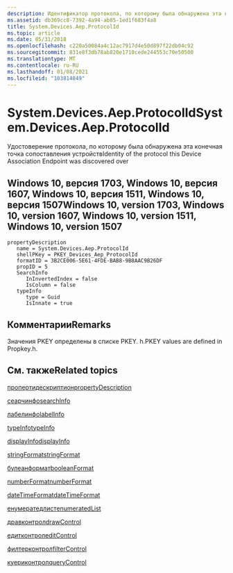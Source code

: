 ```yaml
---
description: Идентификатор протокола, по которому была обнаружена эта конечная точка сопоставления устройств.
ms.assetid: db369cc8-7392-4a94-ab85-1ed1f683f4a8
title: System.Devices.Aep.ProtocolId
ms.topic: article
ms.date: 05/31/2018
ms.openlocfilehash: c220a50084a4c12ac7917d4e50d897f22db04c92
ms.sourcegitcommit: 831e8f3db78ab820e1710cede244553c70e50500
ms.translationtype: MT
ms.contentlocale: ru-RU
ms.lasthandoff: 01/08/2021
ms.locfileid: "103814849"
---
```

# <a name="systemdevicesaepprotocolid"></a><span data-ttu-id="f8dda-103">System.Devices.Aep.ProtocolId</span><span class="sxs-lookup"><span data-stu-id="f8dda-103">System.Devices.Aep.ProtocolId</span></span>

<span data-ttu-id="f8dda-104">Удостоверение протокола, по которому была обнаружена эта конечная точка сопоставления устройств</span><span class="sxs-lookup"><span data-stu-id="f8dda-104">Identity of the protocol this Device Association Endpoint was discovered over</span></span>

## <a name="windows-10-version-1703-windows-10-version-1607-windows-10-version-1511-windows-10-version-1507"></a><span data-ttu-id="f8dda-105">Windows 10, версия 1703, Windows 10, версия 1607, Windows 10, версия 1511, Windows 10, версия 1507</span><span class="sxs-lookup"><span data-stu-id="f8dda-105">Windows 10, version 1703, Windows 10, version 1607, Windows 10, version 1511, Windows 10, version 1507</span></span>

```
propertyDescription
   name = System.Devices.Aep.ProtocolId
   shellPKey = PKEY_Devices_Aep_ProtocolId
   formatID = 3B2CE006-5E61-4FDE-BAB8-9B8AAC9B26DF
   propID = 5
   SearchInfo
      InInvertedIndex = false
      IsColumn = false
   typeInfo
      type = Guid
      IsInnate = true
```

## <a name="remarks"></a><span data-ttu-id="f8dda-106">Комментарии</span><span class="sxs-lookup"><span data-stu-id="f8dda-106">Remarks</span></span>

<span data-ttu-id="f8dda-107">Значения PKEY определены в списке PKEY. h.</span><span class="sxs-lookup"><span data-stu-id="f8dda-107">PKEY values are defined in Propkey.h.</span></span>

## <a name="related-topics"></a><span data-ttu-id="f8dda-108">См. также</span><span class="sxs-lookup"><span data-stu-id="f8dda-108">Related topics</span></span>

<dl> <dt>

[<span data-ttu-id="f8dda-109">пропертидескриптион</span><span class="sxs-lookup"><span data-stu-id="f8dda-109">propertyDescription</span></span>](./propdesc-schema-propertydescription.md)
</dt> <dt>

[<span data-ttu-id="f8dda-110">сеарчинфо</span><span class="sxs-lookup"><span data-stu-id="f8dda-110">searchInfo</span></span>](./propdesc-schema-searchinfo.md)
</dt> <dt>

[<span data-ttu-id="f8dda-111">лабелинфо</span><span class="sxs-lookup"><span data-stu-id="f8dda-111">labelInfo</span></span>](./propdesc-schema-labelinfo.md)
</dt> <dt>

[<span data-ttu-id="f8dda-112">typeInfo</span><span class="sxs-lookup"><span data-stu-id="f8dda-112">typeInfo</span></span>](./propdesc-schema-typeinfo.md)
</dt> <dt>

[<span data-ttu-id="f8dda-113">displayInfo</span><span class="sxs-lookup"><span data-stu-id="f8dda-113">displayInfo</span></span>](./propdesc-schema-displayinfo.md)
</dt> <dt>

[<span data-ttu-id="f8dda-114">stringFormat</span><span class="sxs-lookup"><span data-stu-id="f8dda-114">stringFormat</span></span>](./propdesc-schema-stringformat.md)
</dt> <dt>

[<span data-ttu-id="f8dda-115">булеанформат</span><span class="sxs-lookup"><span data-stu-id="f8dda-115">booleanFormat</span></span>](./propdesc-schema-booleanformat.md)
</dt> <dt>

[<span data-ttu-id="f8dda-116">numberFormat</span><span class="sxs-lookup"><span data-stu-id="f8dda-116">numberFormat</span></span>](./propdesc-schema-numberformat.md)
</dt> <dt>

[<span data-ttu-id="f8dda-117">dateTimeFormat</span><span class="sxs-lookup"><span data-stu-id="f8dda-117">dateTimeFormat</span></span>](./propdesc-schema-datetimeformat.md)
</dt> <dt>

[<span data-ttu-id="f8dda-118">енумератедлист</span><span class="sxs-lookup"><span data-stu-id="f8dda-118">enumeratedList</span></span>](./propdesc-schema-enumeratedlist.md)
</dt> <dt>

[<span data-ttu-id="f8dda-119">дравконтрол</span><span class="sxs-lookup"><span data-stu-id="f8dda-119">drawControl</span></span>](./propdesc-schema-drawcontrol.md)
</dt> <dt>

[<span data-ttu-id="f8dda-120">едитконтрол</span><span class="sxs-lookup"><span data-stu-id="f8dda-120">editControl</span></span>](./propdesc-schema-editcontrol.md)
</dt> <dt>

[<span data-ttu-id="f8dda-121">филтерконтрол</span><span class="sxs-lookup"><span data-stu-id="f8dda-121">filterControl</span></span>](./propdesc-schema-filtercontrol.md)
</dt> <dt>

[<span data-ttu-id="f8dda-122">куериконтрол</span><span class="sxs-lookup"><span data-stu-id="f8dda-122">queryControl</span></span>](./propdesc-schema-querycontrol.md)
</dt> </dl>

 

 
